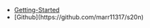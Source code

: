 <script>
    import { initS20n } from 's20n';

    initS20n(
        [
            { path: "./static/translations/es.json", name: "es"},
            { path: "./static/translations/fr.json", name: "fr"},
        ],
        { readFromNavigator: false });
</script>

* [Getting-Started](getting-started)
* <div class="margin-right">[Github](https://github.com/marr11317/s20n)</div>

<style>
    .margin-right {
        margin-right: 20px;
    }
</style>
